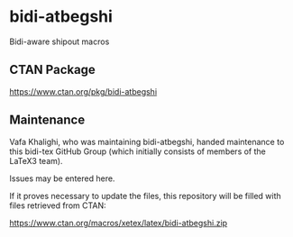 # bidi-atbegshi
Bidi-aware shipout macros

## CTAN Package
 https://www.ctan.org/pkg/bidi-atbegshi



## Maintenance
Vafa Khalighi, who was maintaining bidi-atbegshi, handed maintenance to this bidi-tex
GitHub Group (which initially consists of members of the LaTeX3 team).

Issues may be entered here.

If it proves necessary to update the files, this repository will
be filled with files retrieved from CTAN:

https://www.ctan.org/macros/xetex/latex/bidi-atbegshi.zip


